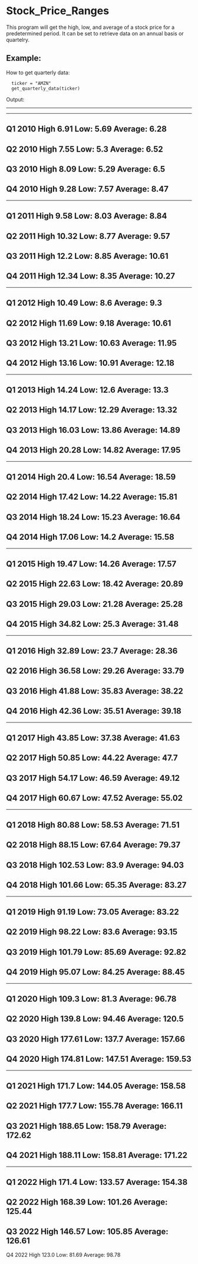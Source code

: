 # Stock_Price_Ranges

This program will get the high, low, and average of a stock price for a predetermined period. 
It can be set to retrieve data on an annual basis or quartelry. 




## Example:


How to get quarterly data:

      ticker = "AMZN"
      get_quarterly_data(ticker)

Output:

---------------------------------
------
Q1 2010
High  6.91
Low: 5.69
Average: 6.28
------
Q2 2010
High  7.55
Low: 5.3
Average: 6.52
------
Q3 2010
High  8.09
Low: 5.29
Average: 6.5
------
Q4 2010
High  9.28
Low: 7.57
Average: 8.47
---------------------------------
------
Q1 2011
High  9.58
Low: 8.03
Average: 8.84
------
Q2 2011
High  10.32
Low: 8.77
Average: 9.57
------
Q3 2011
High  12.2
Low: 8.85
Average: 10.61
------
Q4 2011
High  12.34
Low: 8.35
Average: 10.27
---------------------------------
------
Q1 2012
High  10.49
Low: 8.6
Average: 9.3
------
Q2 2012
High  11.69
Low: 9.18
Average: 10.61
------
Q3 2012
High  13.21
Low: 10.63
Average: 11.95
------
Q4 2012
High  13.16
Low: 10.91
Average: 12.18
---------------------------------
------
Q1 2013
High  14.24
Low: 12.6
Average: 13.3
------
Q2 2013
High  14.17
Low: 12.29
Average: 13.32
------
Q3 2013
High  16.03
Low: 13.86
Average: 14.89
------
Q4 2013
High  20.28
Low: 14.82
Average: 17.95
---------------------------------
------
Q1 2014
High  20.4
Low: 16.54
Average: 18.59
------
Q2 2014
High  17.42
Low: 14.22
Average: 15.81
------
Q3 2014
High  18.24
Low: 15.23
Average: 16.64
------
Q4 2014
High  17.06
Low: 14.2
Average: 15.58
---------------------------------
------
Q1 2015
High  19.47
Low: 14.26
Average: 17.57
------
Q2 2015
High  22.63
Low: 18.42
Average: 20.89
------
Q3 2015
High  29.03
Low: 21.28
Average: 25.28
------
Q4 2015
High  34.82
Low: 25.3
Average: 31.48
---------------------------------
------
Q1 2016
High  32.89
Low: 23.7
Average: 28.36
------
Q2 2016
High  36.58
Low: 29.26
Average: 33.79
------
Q3 2016
High  41.88
Low: 35.83
Average: 38.22
------
Q4 2016
High  42.36
Low: 35.51
Average: 39.18
---------------------------------
------
Q1 2017
High  43.85
Low: 37.38
Average: 41.63
------
Q2 2017
High  50.85
Low: 44.22
Average: 47.7
------
Q3 2017
High  54.17
Low: 46.59
Average: 49.12
------
Q4 2017
High  60.67
Low: 47.52
Average: 55.02
---------------------------------
------
Q1 2018
High  80.88
Low: 58.53
Average: 71.51
------
Q2 2018
High  88.15
Low: 67.64
Average: 79.37
------
Q3 2018
High  102.53
Low: 83.9
Average: 94.03
------
Q4 2018
High  101.66
Low: 65.35
Average: 83.27
---------------------------------
------
Q1 2019
High  91.19
Low: 73.05
Average: 83.22
------
Q2 2019
High  98.22
Low: 83.6
Average: 93.15
------
Q3 2019
High  101.79
Low: 85.69
Average: 92.82
------
Q4 2019
High  95.07
Low: 84.25
Average: 88.45
---------------------------------
------
Q1 2020
High  109.3
Low: 81.3
Average: 96.78
------
Q2 2020
High  139.8
Low: 94.46
Average: 120.5
------
Q3 2020
High  177.61
Low: 137.7
Average: 157.66
------
Q4 2020
High  174.81
Low: 147.51
Average: 159.53
---------------------------------
------
Q1 2021
High  171.7
Low: 144.05
Average: 158.58
------
Q2 2021
High  177.7
Low: 155.78
Average: 166.11
------
Q3 2021
High  188.65
Low: 158.79
Average: 172.62
------
Q4 2021
High  188.11
Low: 158.81
Average: 171.22
---------------------------------
------
Q1 2022
High  171.4
Low: 133.57
Average: 154.38
------
Q2 2022
High  168.39
Low: 101.26
Average: 125.44
------
Q3 2022
High  146.57
Low: 105.85
Average: 126.61
------
Q4 2022
High  123.0
Low: 81.69
Average: 98.78
